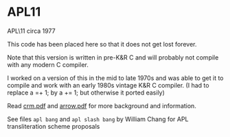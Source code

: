# APL11
APL\11 circa 1977

This code has been placed here so that it does not get lost forever.  

Note that this version is written in pre-K&R C and will probably not compile with any modern C compiler. 

I worked on a version of this in the mid to late 1970s and was able to get it to compile and work with an early 1980s vintage K&R C compiler.  (I had to replace a =+ 1; by a += 1; but otherwise it ported easily)

Read [crm.pdf](https://github.com/Lobachevsky/APL11/blob/master/crm.pdf) and [arrow.pdf](https://github.com/Lobachevsky/APL11/blob/master/arrow.pdf) for 
more background and information.

See files `apl bang` and `apl slash bang` by William Chang for APL transliteration scheme proposals
